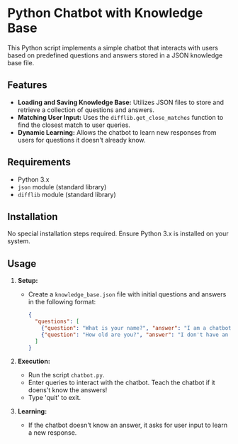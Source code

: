 # Python Chatbot with Knowledge Base

This Python script implements a simple chatbot that interacts with users based on predefined questions and answers stored in a JSON knowledge base file.

## Features

- **Loading and Saving Knowledge Base:** Utilizes JSON files to store and retrieve a collection of questions and answers.
- **Matching User Input:** Uses the `difflib.get_close_matches` function to find the closest match to user queries.
- **Dynamic Learning:** Allows the chatbot to learn new responses from users for questions it doesn't already know.

## Requirements

- Python 3.x
- `json` module (standard library)
- `difflib` module (standard library)

## Installation

No special installation steps required. Ensure Python 3.x is installed on your system.

## Usage

1. **Setup:**
   - Create a `knowledge_base.json` file with initial questions and answers in the following format:
     ```json
     {
       "questions": [
         {"question": "What is your name?", "answer": "I am a chatbot."},
         {"question": "How old are you?", "answer": "I don't have an age."},
       ]
     }
     ```

2. **Execution:**
   - Run the script `chatbot.py`.
   - Enter queries to interact with the chatbot. Teach the chatbot if it doens't know the answers!
   - Type 'quit' to exit.

3. **Learning:**
   - If the chatbot doesn't know an answer, it asks for user input to learn a new response.

